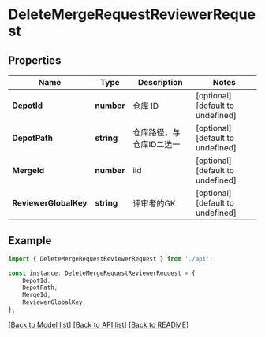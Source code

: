 # DeleteMergeRequestReviewerRequest


## Properties

Name | Type | Description | Notes
------------ | ------------- | ------------- | -------------
**DepotId** | **number** | 仓库 ID | [optional] [default to undefined]
**DepotPath** | **string** | 仓库路径，与仓库ID二选一 | [optional] [default to undefined]
**MergeId** | **number** | iid | [optional] [default to undefined]
**ReviewerGlobalKey** | **string** | 评审者的GK | [optional] [default to undefined]

## Example

```typescript
import { DeleteMergeRequestReviewerRequest } from './api';

const instance: DeleteMergeRequestReviewerRequest = {
    DepotId,
    DepotPath,
    MergeId,
    ReviewerGlobalKey,
};
```

[[Back to Model list]](../README.md#documentation-for-models) [[Back to API list]](../README.md#documentation-for-api-endpoints) [[Back to README]](../README.md)

